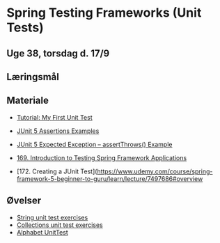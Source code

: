 
<!-- JS use if these pages are used as githubpages. can be deleted if used elsewhere -->
<script src="https://code.jquery.com/jquery-3.2.1.min.js"></script>
<script src="script.js"></script>

# Spring Testing Frameworks (Unit Tests) 

## Uge 38, torsdag d. 17/9

## Læringsmål

## Materiale
* [Tutorial: My First Unit Test](w38_my_first_unittest_tutorial.md)
* [JUnit 5 Assertions Examples](https://howtodoinjava.com/junit5/junit-5-assertions-examples/)
* [JUnit 5 Expected Exception – assertThrows() Example](https://howtodoinjava.com/junit5/expected-exception-example/)


* [169. Introduction to Testing Spring Framework Applications](https://www.udemy.com/course/spring-framework-5-beginner-to-guru/learn/lecture/7497672#overview)
* [172. Creating a JUnit Test](https://www.udemy.com/course/spring-framework-5-beginner-to-guru/learn/lecture/7497686#overview

 
## Øvelser
* [String unit test exercises](w38_string_unittest_ex.md)
* [Collections unit test exercises](w38_collections_unittest_ex.md)
* [Alphabet UnitTest](w38_alphabet_unittest_ex.md)


